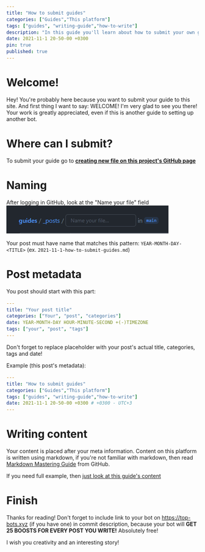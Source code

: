 ```yaml
---
title: "How to submit guides"
categories: ["Guides","This platform"]
tags: ["guides", "writing-guide","how-to-write"]
description: "In this guide you'll learn about how to submit your own guides here"
date: 2021-11-1 20-50-00 +0300
pin: true
published: true
---
```


# Welcome!
Hey! You're probably here because you want to submit your guide to this site.
And first thing I want to say: WELCOME! I'm very glad to see you there!
Your work is greatly appreciated, even if this is another guide to setting up another bot.

# Where can I submit?
To submit your guide go to **[creating new file on this project's GitHub page](https://github.com/botcatalog/guides/new/main/_posts)**

# Naming 
After logging in GitHub, look at the "Name your file" field 
![Name Field](/assets/posts/name_field.png)

Your post must have name that matches this pattern: ``YEAR-MONTH-DAY-<TITLE>`` (ex. ``2021-11-1-how-to-submit-guides.md``)

# Post metadata

You post should start with this part:
```yaml
---
title: "Your post title"
categories: ["Your", "post", "categories"]
date: YEAR-MONTH-DAY HOUR-MINUTE-SECOND +(-)TIMEZONE
tags: ["your", "post", "tags"]
---
```
Don't forget to replace placeholder with your post's actual title, categories, tags and date!

Example (this post's metadata):
```yaml
---
title: "How to submit guides"
categories: ["Guides","This platform"]
tags: ["guides", "writing-guide","how-to-write"]
date: 2021-11-1 20-50-00 +0300 # +0300 - UTC+3
---
```

# Writing content

Your content is placed after your meta information.
Content on this platform is written using markdown, if you're not familiar with markdown, then read [Markdown Mastering Guide](https://guides.github.com/features/mastering-markdown/) from GitHub.

If you need full example, then [just look at this guide's content](https://raw.githubusercontent.com/botcatalog/guides/main/_posts/2021-11-1-how-to-submit-guides.md)

# Finish
Thanks for reading!
Don't forget to include link to your bot on https://top-bots.xyz (if you have one) in commit description, because your bot will **GET 25 BOOSTS FOR EVERY POST YOU WRITE!** Absolutely free!

I wish you creativity and an interesting story!